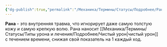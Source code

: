 ```yaml
---
{"dg-publish":true,"permalink":"/Механика/Термины/Статусы/Подробнее/Рана/","noteIcon":"","created":"2025-10-12T10:43:20.841+03:00","updated":"2025-09-24T18:36:29.942+03:00"}
---
```



**Рана** - это внутренняя травма, что игнорирует даже самую толстую кожу и самую крепкую волю. Рана наносит [[Механика/Термины/Статусы/Типы урона и лечения/Подробнее/Чистый урон\|чистый урон]] с течением времени, снижая свой показатель на 1 каждый ход. 